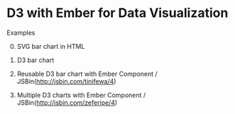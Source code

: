 D3 with Ember for Data Visualization
====================================

Examples

0. SVG bar chart in HTML

1. D3 bar chart

2. Reusable D3 bar chart with Ember Component / JSBin(http://jsbin.com/tinifewa/4)

3. Multiple D3 charts with Ember Component / JSBin(http://jsbin.com/zeferipe/4)
